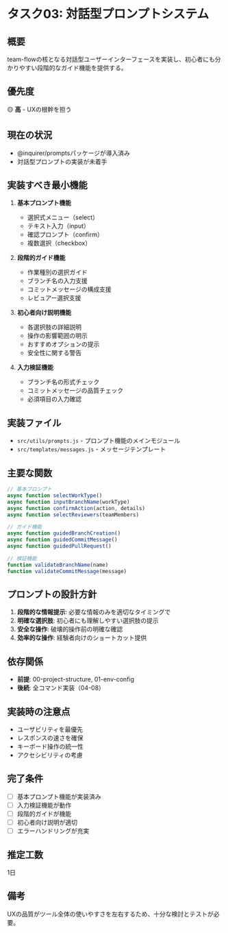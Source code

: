 # タスク03: 対話型プロンプトシステム

## 概要
team-flowの核となる対話型ユーザーインターフェースを実装し、初心者にも分かりやすい段階的なガイド機能を提供する。

## 優先度
🟡 **高** - UXの根幹を担う

## 現在の状況
- @inquirer/promptsパッケージが導入済み
- 対話型プロンプトの実装が未着手

## 実装すべき最小機能
1. **基本プロンプト機能**
   - 選択式メニュー（select）
   - テキスト入力（input）
   - 確認プロンプト（confirm）
   - 複数選択（checkbox）

2. **段階的ガイド機能**
   - 作業種別の選択ガイド
   - ブランチ名の入力支援
   - コミットメッセージの構成支援
   - レビュアー選択支援

3. **初心者向け説明機能**
   - 各選択肢の詳細説明
   - 操作の影響範囲の明示
   - おすすめオプションの提示
   - 安全性に関する警告

4. **入力検証機能**
   - ブランチ名の形式チェック
   - コミットメッセージの品質チェック
   - 必須項目の入力確認

## 実装ファイル
- `src/utils/prompts.js` - プロンプト機能のメインモジュール
- `src/templates/messages.js` - メッセージテンプレート

## 主要な関数
```javascript
// 基本プロンプト
async function selectWorkType()
async function inputBranchName(workType)
async function confirmAction(action, details)
async function selectReviewers(teamMembers)

// ガイド機能
async function guidedBranchCreation()
async function guidedCommitMessage()
async function guidedPullRequest()

// 検証機能
function validateBranchName(name)
function validateCommitMessage(message)
```

## プロンプトの設計方針
1. **段階的な情報提示**: 必要な情報のみを適切なタイミングで
2. **明確な選択肢**: 初心者にも理解しやすい選択肢の提示
3. **安全な操作**: 破壊的操作前の明確な確認
4. **効率的な操作**: 経験者向けのショートカット提供

## 依存関係
- **前提**: 00-project-structure, 01-env-config
- **後続**: 全コマンド実装（04-08）

## 実装時の注意点
- ユーザビリティを最優先
- レスポンスの速さを確保
- キーボード操作の統一性
- アクセシビリティの考慮

## 完了条件
- [ ] 基本プロンプト機能が実装済み
- [ ] 入力検証機能が動作
- [ ] 段階的ガイドが機能
- [ ] 初心者向け説明が適切
- [ ] エラーハンドリングが充実

## 推定工数
1日

## 備考
UXの品質がツール全体の使いやすさを左右するため、十分な検討とテストが必要。